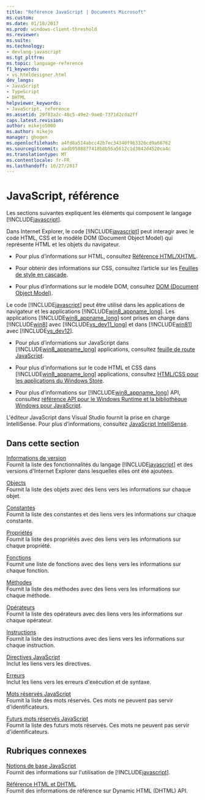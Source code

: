 ```yaml
---
title: "Référence JavaScript | Documents Microsoft"
ms.custom: 
ms.date: 01/18/2017
ms.prod: windows-client-threshold
ms.reviewer: 
ms.suite: 
ms.technology:
- devlang-javascript
ms.tgt_pltfrm: 
ms.topic: language-reference
f1_keywords:
- vs.htmldesigner.html
dev_langs:
- JavaScript
- TypeScript
- DHTML
helpviewer_keywords:
- JavaScript, reference
ms.assetid: 29f83a2c-48c5-49e2-9ae0-7371d2cda2ff
caps.latest.revision: 
author: mikejo5000
ms.author: mikejo
manager: ghogen
ms.openlocfilehash: a4fd8a514abcc42b7ec34340f963326cd9a66762
ms.sourcegitcommit: aadb9588877418b8b55a5612c1d3842d4520ca4c
ms.translationtype: MT
ms.contentlocale: fr-FR
ms.lasthandoff: 10/27/2017
---
```

# <a name="javascript-reference"></a>JavaScript, référence
Les sections suivantes expliquent les éléments qui composent le langage [!INCLUDE[javascript](../../javascript/includes/javascript-md.md)].  
  
 Dans Internet Explorer, le code [!INCLUDE[javascript](../../javascript/includes/javascript-md.md)] peut interagir avec le code HTML, CSS et le modèle DOM (Document Object Model) qui représente HTML et les objets du navigateur.  
  
-   Pour plus d’informations sur HTML, consultez [Référence HTML/XHTML](http://go.microsoft.com/fwlink/p/?LinkId=251007).  
  
-   Pour obtenir des informations sur CSS, consultez l’article sur les [Feuilles de style en cascade](http://go.microsoft.com/fwlink/p/?LinkId=251008).  
  
-   Pour plus d’informations sur le modèle DOM, consultez [DOM (Document Object Model)](http://go.microsoft.com/fwlink/p/?LinkId=251009).  
  
 Le code [!INCLUDE[javascript](../../javascript/includes/javascript-md.md)] peut être utilisé dans les applications de navigateur et les applications [!INCLUDE[win8_appname_long](../../javascript/includes/win8-appname-long-md.md)]. Les applications [!INCLUDE[win8_appname_long](../../javascript/includes/win8-appname-long-md.md)] sont prises en charge dans [!INCLUDE[win8](../../javascript/includes/win8-md.md)] avec [!INCLUDE[vs_dev11_long](../../javascript/includes/vs-dev11-long-md.md)] et dans [!INCLUDE[win81](../../javascript/includes/win81-md.md)] avec [!INCLUDE[vs_dev12](../../javascript/includes/vs-dev12-md.md)].  
  
-   Pour plus d’informations sur JavaScript dans [!INCLUDE[win8_appname_long](../../javascript/includes/win8-appname-long-md.md)] applications, consultez [feuille de route JavaScript](http://msdn.microsoft.com/en-us/4f28182b-1e4b-4bbd-8ae9-dcc504de4341).  
  
-   Pour plus d’informations sur le code HTML et CSS dans [!INCLUDE[win8_appname_long](../../javascript/includes/win8-appname-long-md.md)] applications, consultez [HTML/CSS pour les applications du Windows Store](http://go.microsoft.com/fwlink/p/?LinkId=250939).  
  
-   Pour plus d’informations sur [!INCLUDE[win8_appname_long](../../javascript/includes/win8-appname-long-md.md)] API, consultez [référence API pour le Windows Runtime et la bibliothèque Windows pour JavaScript](http://go.microsoft.com/fwlink/p/?LinkID=250938).  
  
 L'éditeur JavaScript dans Visual Studio fournit la prise en charge IntelliSense. Pour plus d’informations, consultez [JavaScript IntelliSense](/visualstudio/ide/javascript-intellisense.md).  
  
## <a name="in-this-section"></a>Dans cette section  
 [Informations de version](../../javascript/reference/javascript-version-information.md)  
 Fournit la liste des fonctionnalités du langage [!INCLUDE[javascript](../../javascript/includes/javascript-md.md)] et des versions d'Internet Explorer dans lesquelles elles ont été ajoutées.  
  
 [Objects](../../javascript/reference/javascript-objects.md)  
 Fournit la liste des objets avec des liens vers les informations sur chaque objet.  
  
 [Constantes](../../javascript/reference/javascript-constants.md)  
 Fournit la liste des constantes et des liens vers les informations sur chaque constante.  
  
 [Propriétés](../../javascript/reference/javascript-properties.md)  
 Fournit la liste des propriétés avec des liens vers les informations sur chaque propriété.  
  
 [Fonctions](../../javascript/reference/javascript-functions.md)  
 Fournit une liste de fonctions avec des liens vers les informations sur chaque fonction.  
  
 [Méthodes](../../javascript/reference/javascript-methods.md)  
 Fournit la liste des méthodes avec des liens vers les informations sur chaque méthode.  
  
 [Opérateurs](../../javascript/reference/javascript-operators.md)  
 Fournit la liste des opérateurs avec des liens vers les informations sur chaque opérateur.  
  
 [Instructions](../../javascript/reference/javascript-statements.md)  
 Fournit la liste des instructions avec des liens vers les informations sur chaque instruction.  
  
 [Directives JavaScript](../../javascript/reference/javascript-directives.md)  
 Inclut les liens vers les directives.  
  
 [Erreurs](../../javascript/reference/javascript-errors.md)  
 Inclut les liens vers les erreurs d'exécution et de syntaxe.  
  
 [Mots réservés JavaScript](../../javascript/reference/javascript-reserved-words.md)  
 Fournit la liste des mots réservés. Ces mots ne peuvent pas servir d'identificateurs.  
  
 [Futurs mots réservés JavaScript](../../javascript/reference/javascript-future-reserved-words.md)  
 Fournit la liste des futurs mots réservés. Ces mots ne peuvent pas servir d'identificateurs.  
  
## <a name="related-sections"></a>Rubriques connexes  
 [Notions de base JavaScript](../../javascript/javascript-fundamentals.md)  
 Fournit des informations sur l'utilisation de [!INCLUDE[javascript](../../javascript/includes/javascript-md.md)].  
  
 [Référence HTML et DHTML](http://go.microsoft.com/fwlink/?LinkId=148095)  
 Fournit des informations de référence sur Dynamic HTML (DHTML) API.